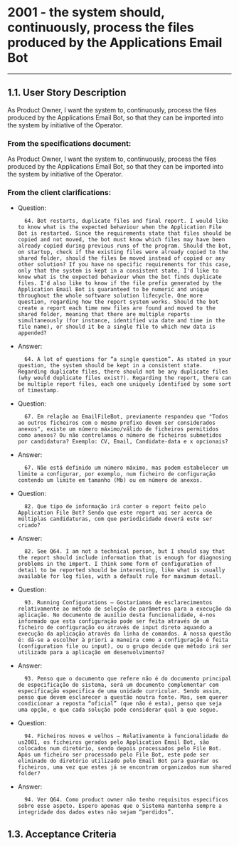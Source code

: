 # 2001 - the system should, continuously, process the files produced by the Applications Email Bot

-----------

## 1.1. User Story Description

As Product Owner, I want the system to, continuously, process the files produced by the Applications Email Bot, so that they can be imported into the system by initiative of the Operator.

### From the specifications document:

As Product Owner, I want the system to, continuously, process the files produced by the Applications Email Bot, so that they can be imported into the system by initiative of the Operator.

### From the client clarifications:

* Question:

        64. Bot restarts, duplicate files and final report. I would like to know what is the expected behaviour when the Application File Bot is restarted. Since the requirements state that files should be copied and not moved, the bot must know which files may have been already copied during previous runs of the program. Should the bot, on startup, check if the existing files were already copied to the shared folder, should the files be moved instead of copied or any other solution? If you have no specific requirements for this case, only that the system is kept in a consistent state, I'd like to know what is the expected behaviour when the bot finds duplicate files. I'd also like to know if the file prefix generated by the Application Email Bot is guaranteed to be numeric and unique throughout the whole software solution lifecycle. One more question, regarding how the report system works. Should the bot create a report each time new files are found and moved to the shared folder, meaning that there are multiple reports simultaneously (for instance, identified via date and time in the file name), or should it be a single file to which new data is appended?  

* Answer:

        64. A lot of questions for “a single question”. As stated in your question, the system should be kept in a consistent state. Regarding duplicate files, there should not be any duplicate files (why would duplicate files exist?). Regarding the report, there can be multiple report files, each one uniquely identified by some sort of timestamp.

* Question:

        67. Em relação ao EmailFileBot, previamente respondeu que "Todos ao outros ficheiros com o mesmo prefixo devem ser considerados anexos", existe um número máximo/válido de ficheiros permitidos como anexos? Ou não controlamos o número de ficheiros submetidos por candidatura? Exemplo: CV, Email, Candidate-data e x opcionais?  

* Answer:

        67. Não está definido um número máximo, mas podem estabelecer um limite a configurar, por exemplo, num ficheiro de configuração contendo um limite em tamanho (Mb) ou em número de anexos.

* Question:

        82. Que tipo de informação irá conter o report feito pelo Application File Bot? Sendo que este report vai ser acerca de múltiplas candidaturas, com que periodicidade deverá este ser criado?

* Answer:

        82. See Q64. I am not a technical person, but I should say that the report should include information that is enough for diagnosing problems in the import. I think some form of configuration of detail to be reported should be interesting, like what is usually available for log files, with a default rule for maximum detail.

* Question:

        93. Running Configurations – Gostaríamos de esclarecimentos relativamente ao método de seleção de parâmetros para a execução da aplicação. No documento de auxílio desta funcionalidade, é-nos informado que esta configuração pode ser feita através de um ficheiro de configuração ou através de input direto aquando a execução da aplicação através da linha de comandos. A nossa questão é: dá-se a escolher à priori a maneira como a configuração é feita (configuration file ou input), ou o grupo decide que método irá ser utilizado para a aplicação em desenvolvimento?

* Answer:

        93. Penso que o documento que refere não é do documento principal de especificação do sistema, será um documento complementar com especificação especifica de uma unidade curricular. Sendo assim, penso que devem esclarecer a questão noutra fonte. Mas, sem querer condicionar a reposta “oficial” (que não é esta), penso que seja uma opção, e que cada solução pode considerar qual a que segue.

* Question:

        94. Ficheiros novos e velhos – Relativamente à funcionalidade de us2001, os ficheiros gerados pelo Application Email Bot, são colocados num diretório, sendo depois processados pelo File Bot. Após um ficheiro ser processado pelo File Bot, este pode ser eliminado do diretório utilizado pelo Email Bot para guardar os ficheiros, uma vez que estes já se encontram organizados num shared folder?

* Answer:

        94. Ver Q64. Como product owner não tenho requisitos especificos sobre esse aspeto. Espero apenas que o Sistema mantenha sempre a integridade dos dados estes não sejam “perdidos”.

## 1.3. Acceptance Criteria



